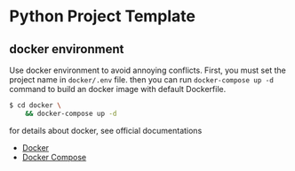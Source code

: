 # Python Project Template



## docker environment 
Use docker environment to avoid annoying conflicts.
First, you must set the project name in `docker/.env` file.
then you can run `docker-compose up -d` command 
to build an docker image with default Dockerfile.
```bash
$ cd docker \
    && docker-compose up -d
```
for details about docker, see official documentations
- [Docker](https://docs.docker.com/)
- [Docker Compose](https://docs.docker.com/compose/)
